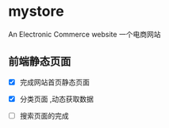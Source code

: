 
# mystore
An Electronic Commerce website
一个电商网站
## 前端静态页面
- [x] 完成网站首页静态页面
- [x] 分类页面 ,动态获取数据
- [ ] 搜索页面的完成


